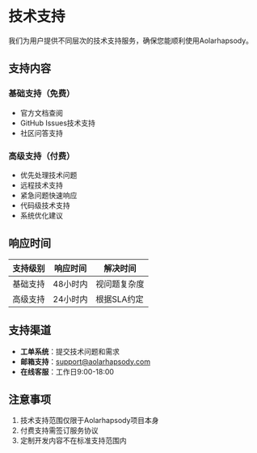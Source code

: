 # 技术支持

我们为用户提供不同层次的技术支持服务，确保您能顺利使用Aolarhapsody。

## 支持内容

### 基础支持（免费）

- 官方文档查阅
- GitHub Issues技术支持
- 社区问答支持

### 高级支持（付费）

- 优先处理技术问题
- 远程技术支持
- 紧急问题快速响应
- 代码级技术支持
- 系统优化建议

## 响应时间

| 支持级别 | 响应时间 | 解决时间     |
| -------- | -------- | ------------ |
| 基础支持 | 48小时内 | 视问题复杂度 |
| 高级支持 | 24小时内 | 根据SLA约定  |

## 支持渠道

- **工单系统**：提交技术问题和需求
- **邮箱支持**：support@aolarhapsody.com
- **在线客服**：工作日9:00-18:00

## 注意事项

1. 技术支持范围仅限于Aolarhapsody项目本身
2. 付费支持需签订服务协议
3. 定制开发内容不在标准支持范围内
